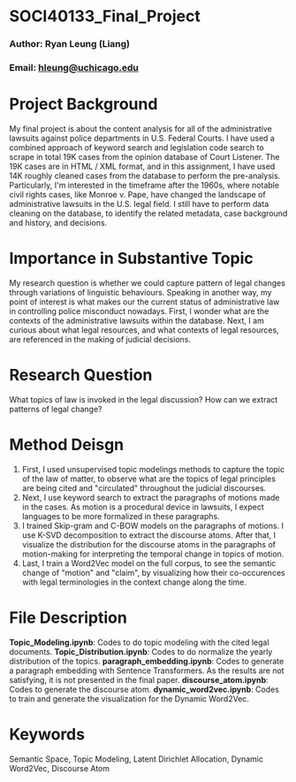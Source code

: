 # SOCI40133_Final_Project
### Author: Ryan Leung (Liang)    
### Email: hleung@uchicago.edu

# Project Background
My final project is about the content analysis for all of the administrative lawsuits against police departments in U.S. Federal Courts. I have used a combined approach of keyword search and legislation code search to scrape in total 19K cases from the opinion database of Court Listener. The 19K cases are in HTML / XML format, and in this assignment, I have used 14K roughly cleaned cases from the database to perform the pre-analysis. Particularly, I'm interested in the timeframe after the 1960s, where notable civil rights cases, like Monroe v. Pape, have changed the landscape of administrative lawsuits in the U.S. legal field. I still have to perform data cleaning on the database, to identify the related metadata, case background and history, and decisions. 

# Importance in Substantive Topic
My research question is whether we could capture pattern of legal changes through variations of linguistic behaviours. Speaking in another way, my point of interest is what makes our the current status of administrative law in controlling police misconduct nowadays. First, I wonder what are the contexts of the administrative lawsuits within the database. Next, I am curious about what legal resources, and what contexts of legal resources, are referenced in the making of judicial decisions. 

# Research Question
What topics of law is invoked in the legal discussion? How can we extract patterns of legal change?

# Method Deisgn
1. First, I used unsupervised topic modelings methods to capture the topic of the law of matter, to observe what are the topics of legal principles are being cited and "circulated" throughout the judicial discourses.
2. Next, I use keyword search to extract the paragraphs of motions made in the cases. As motion is a procedural device in lawsuits, I expect languages to be more formalized in these paragraphs.
3. I trained Skip-gram and C-BOW models on the paragraphs of motions. I use K-SVD decomposition to extract the discourse atoms. After that, I visualize the distribution for the discourse atoms in the paragraphs of motion-making for interpreting the temporal change in topics of motion.
4. Last, I train a Word2Vec model on the full corpus, to see the semantic change of "motion" and "claim", by visualizing how their co-occurences with legal terminologies in the context change along the time.

# File Description
**Topic_Modeling.ipynb**: Codes to do topic modeling with the cited legal documents.
**Topic_Distribution.ipynb**: Codes to do normalize the yearly distribution of the topics.
**paragraph_embedding.ipynb**: Codes to generate a paragraph embedding with Sentence Transformers. As the results are not satisfying, it is not presented in the final paper.
**discourse_atom.ipynb**: Codes to generate the discourse atom.
**dynamic_word2vec.ipynb**: Codes to train and generate the visualization for the Dynamic Word2Vec.

# Keywords
Semantic Space, Topic Modeling, Latent Dirichlet Allocation, Dynamic Word2Vec, Discourse Atom
